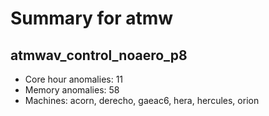 # Summary for atmw

## atmwav_control_noaero_p8
- Core hour anomalies: 11
- Memory anomalies: 58
- Machines: acorn, derecho, gaeac6, hera, hercules, orion

